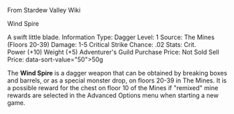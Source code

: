 From Stardew Valley Wiki

Wind Spire

A swift little blade. Information Type: Dagger Level: 1 Source: The Mines (Floors 20-39) Damage: 1-5 Critical Strike Chance: .02 Stats: Crit. Power (+10) Weight (+5) Adventurer's Guild Purchase Price: Not Sold Sell Price: data-sort-value="50"&gt;50g

The **Wind Spire** is a dagger weapon that can be obtained by breaking boxes and barrels, or as a special monster drop, on floors 20-39 in The Mines. It is a possible reward for the chest on floor 10 of the Mines if "remixed" mine rewards are selected in the Advanced Options menu when starting a new game.